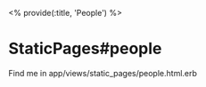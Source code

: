 <% provide(:title, 'People') %>

StaticPages#people
==================

Find me in app/views/static_pages/people.html.erb
